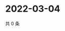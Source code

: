 # 2022-03-04

共 0 条

<!-- BEGIN WEIBO -->
<!-- 最后更新时间 Fri Mar 04 2022 05:13:45 GMT+0800 (China Standard Time) -->

<!-- END WEIBO -->
